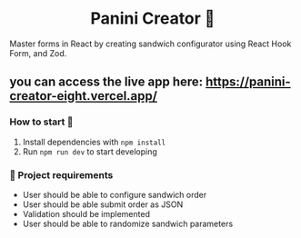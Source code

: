 <h1 align="center">
  Panini Creator 🥪
</h1>

Master forms in React by creating sandwich configurator using React Hook Form, and Zod.

you can access the live app here: https://panini-creator-eight.vercel.app/
---

### How to start 🚀

1. Install dependencies with ``npm install``
2. Run ``npm run dev`` to start developing

### 📝 Project requirements

- User should be able to configure sandwich order
- User should be able submit order as JSON
- Validation should be implemented
- User should be able to randomize sandwich parameters
